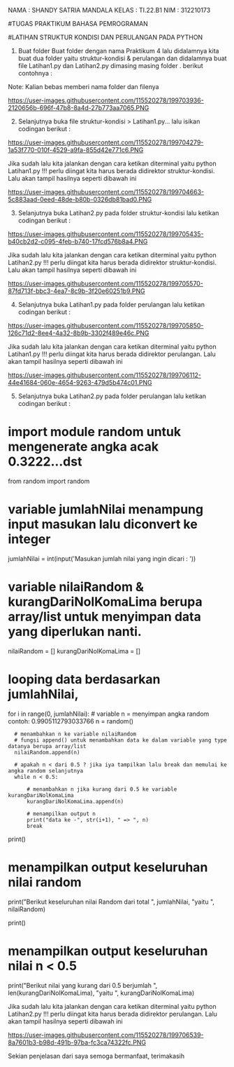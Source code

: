 NAMA  : SHANDY SATRIA MANDALA
KELAS : TI.22.B1
NIM   : 312210173

#TUGAS PRAKTIKUM BAHASA PEMROGRAMAN

#LATIHAN STRUKTUR KONDISI DAN PERULANGAN PADA PYTHON

1. Buat folder Buat folder dengan nama Praktikum 4 lalu didalamnya kita buat dua folder yaitu struktur-kondisi & perulangan dan didalamnya buat file Latihan1.py dan Latihan2.py dimasing masing folder . berikut contohnya :

Note: Kalian bebas memberi nama folder dan filenya

https://user-images.githubusercontent.com/115520278/199703936-2120656b-696f-47b8-8a4d-27b773aa7065.PNG

2. Selanjutnya buka file struktur-kondisi > Latihan1.py... lalu isikan codingan berikut :

https://user-images.githubusercontent.com/115520278/199704279-1a53f770-010f-4529-a9fa-855d42e771c6.PNG

Jika sudah lalu kita jalankan dengan cara ketikan diterminal yaitu python Latihan1.py !!! perlu diingat kita harus berada didirektor struktur-kondisi. Lalu akan tampil hasilnya seperti dibawah ini

https://user-images.githubusercontent.com/115520278/199704663-5c883aad-0eed-48de-b80b-0326db81bad0.PNG

3. Selanjutnya buka Latihan2.py pada folder struktur-kondisi lalu ketikan codingan berikut :

https://user-images.githubusercontent.com/115520278/199705435-b40cb2d2-c095-4feb-b740-17fcd576b8a4.PNG

Jika sudah lalu kita jalankan dengan cara ketikan diterminal yaitu python Latihan2.py !!! perlu diingat kita harus berada didirektor struktur-kondisi. Lalu akan tampil hasilnya seperti dibawah ini

https://user-images.githubusercontent.com/115520278/199705570-87fd713f-bbc3-4ea7-8c9b-3f20e60251b9.PNG

4. Selanjutnya buka Latihan1.py pada folder perulangan lalu ketikan codingan berikut :

https://user-images.githubusercontent.com/115520278/199705850-126c71d2-8ee4-4a32-8b9b-3302f489e46c.PNG

Jika sudah lalu kita jalankan dengan cara ketikan diterminal yaitu python Latihan1.py !!! perlu diingat kita harus berada didirektor perulangan. Lalu akan tampil hasilnya seperti dibawah ini

https://user-images.githubusercontent.com/115520278/199706112-44e41684-060e-4654-9263-479d5b474c01.PNG

5. Selanjutnya buka Latihan2.py pada folder perulangan lalu ketikan codingan berikut :

# import module random untuk mengenerate angka acak 0.3222...dst
  from random import random

  # variable jumlahNilai menampung input masukan lalu diconvert ke integer
  jumlahNilai = int(input('Masukan jumlah nilai yang ingin dicari : '))

  # variable nilaiRandom & kurangDariNolKomaLima berupa array/list untuk menyimpan data yang diperlukan nanti.
  nilaiRandom = []
  kurangDariNolKomaLima = []

  # looping data berdasarkan jumlahNilai,
  for i in range(0, jumlahNilai):
      # variable n = menyimpan angka random contoh: 0.9905112793033766
      n = random()

      # menambahkan n ke variable nilaiRandom
      # fungsi append() untuk menambahkan data ke dalam variable yang type datanya berupa array/list
      nilaiRandom.append(n)

      # apakah n < dari 0.5 ? jika iya tampilkan lalu break dan memulai ke angka random selanjutnya
      while n < 0.5:

          # menambahkan n jika kurang dari 0.5 ke variable kurangDariNolKomaLima
          kurangDariNolKomaLima.append(n)

          # menampilkan output n
          print("data ke -", str(i+1), " => ", n)
          break

  print()
  # menampilkan output keseluruhan nilai random
  print("Berikut keseluruhan nilai Random dari total ", jumlahNilai,
        "yaitu ", nilaiRandom)

  print()
  # menampilkan output keseluruhan nilai n < 0.5
  print("Berikut nilai yang kurang dari 0.5 berjumlah ", len(kurangDariNolKomaLima),
        "yaitu ", kurangDariNolKomaLima)

Jika sudah lalu kita jalankan dengan cara ketikan diterminal yaitu python Latihan2.py !!! perlu diingat kita harus berada didirektor perulangan. Lalu akan tampil hasilnya seperti dibawah ini

https://user-images.githubusercontent.com/115520278/199706539-8a7601b3-b98d-491b-97ba-fc3ca74322fc.PNG

Sekian penjelasan dari saya semoga bermanfaat, terimakasih 
